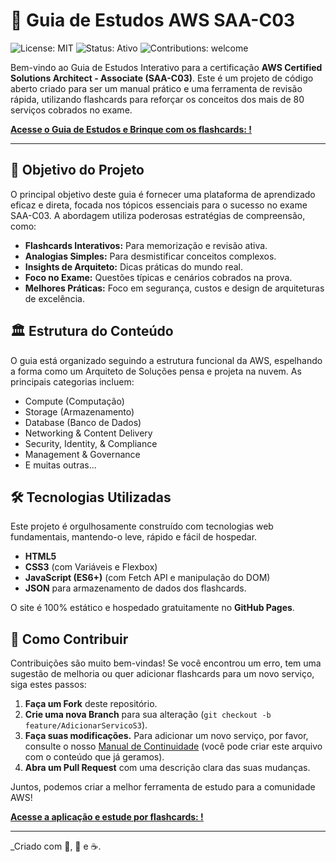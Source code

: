 # 🚀 Guia de Estudos AWS SAA-C03

![License: MIT](https://img.shields.io/badge/License-MIT-yellow.svg)
![Status: Ativo](https://img.shields.io/badge/Status-Ativo-success.svg)
![Contributions: welcome](https://img.shields.io/badge/Contributions-welcome-brightgreen.svg)

Bem-vindo ao Guia de Estudos Interativo para a certificação **AWS Certified Solutions Architect - Associate (SAA-C03)**. Este é um projeto de código aberto criado para ser um manual prático e uma ferramenta de revisão rápida, utilizando flashcards para reforçar os conceitos dos mais de 80 serviços cobrados no exame.

**[Acesse o Guia de Estudos e Brinque com os flashcards: !](https://ralexandrecode.github.io/Guia-Estudos-AWS-SAA-C03/)**

---

## 🎯 Objetivo do Projeto

O principal objetivo deste guia é fornecer uma plataforma de aprendizado eficaz e direta, focada nos tópicos essenciais para o sucesso no exame SAA-C03. A abordagem utiliza poderosas estratégias de compreensão, como:

*   **Flashcards Interativos:** Para memorização e revisão ativa.
*   **Analogias Simples:** Para desmistificar conceitos complexos.
*   **Insights de Arquiteto:** Dicas práticas do mundo real.
*   **Foco no Exame:** Questões típicas e cenários cobrados na prova.
*   **Melhores Práticas:** Foco em segurança, custos e design de arquiteturas de excelência.

## 🏛️ Estrutura do Conteúdo

O guia está organizado seguindo a estrutura funcional da AWS, espelhando a forma como um Arquiteto de Soluções pensa e projeta na nuvem. As principais categorias incluem:

*   Compute (Computação)
*   Storage (Armazenamento)
*   Database (Banco de Dados)
*   Networking & Content Delivery
*   Security, Identity, & Compliance
*   Management & Governance
*   E muitas outras...

## 🛠️ Tecnologias Utilizadas

Este projeto é orgulhosamente construído com tecnologias web fundamentais, mantendo-o leve, rápido e fácil de hospedar.

*   **HTML5**
*   **CSS3** (com Variáveis e Flexbox)
*   **JavaScript (ES6+)** (com Fetch API e manipulação do DOM)
*   **JSON** para armazenamento de dados dos flashcards.

O site é 100% estático e hospedado gratuitamente no **GitHub Pages**.

## 🤝 Como Contribuir

Contribuições são muito bem-vindas! Se você encontrou um erro, tem uma sugestão de melhoria ou quer adicionar flashcards para um novo serviço, siga estes passos:

1.  **Faça um Fork** deste repositório.
2.  **Crie uma nova Branch** para sua alteração (`git checkout -b feature/AdicionarServicoS3`).
3.  **Faça suas modificações.** Para adicionar um novo serviço, por favor, consulte o nosso [Manual de Continuidade](MANUAL.md) (você pode criar este arquivo com o conteúdo que já geramos).
4.  **Abra um Pull Request** com uma descrição clara das suas mudanças.

Juntos, podemos criar a melhor ferramenta de estudo para a comunidade AWS!

**[Acesse a aplicação e estude por flashcards: !](https://ralexandrecode.github.io/Guia-Estudos-AWS-SAA-C03/)**

---

_Criado com 🧠, 🤖 e ☕.

